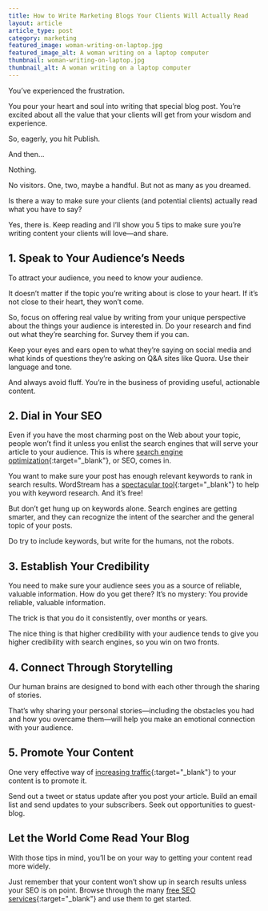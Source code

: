 ```yaml
---
title: How to Write Marketing Blogs Your Clients Will Actually Read
layout: article
article_type: post
category: marketing
featured_image: woman-writing-on-laptop.jpg
featured_image_alt: A woman writing on a laptop computer
thumbnail: woman-writing-on-laptop.jpg
thumbnail_alt: A woman writing on a laptop computer
---
```


You’ve experienced the frustration.

You pour your heart and soul into writing that special blog post. You’re excited about all the value that your clients will get from your wisdom and experience.

So, eagerly, you hit Publish.

And then…

Nothing.

No visitors. One, two, maybe a handful. But not as many as you dreamed.

Is there a way to make sure your clients (and potential clients) actually read what you have to say?

Yes, there is. Keep reading and I’ll show you 5 tips to make sure you’re writing content your clients will love—and share.

## 1. Speak to Your Audience’s Needs

To attract your audience, you need to know your audience.

It doesn’t matter if the topic you’re writing about is close to your heart. If it’s not close to their heart, they won’t come.

So, focus on offering real value by writing from your unique perspective about the things your audience is interested in. Do your research and find out what they’re searching for. Survey them if you can.

Keep your eyes and ears open to what they’re saying on social media and what kinds of questions they’re asking on Q&A sites like Quora. Use their language and tone.

And always avoid fluff. You’re in the business of providing useful, actionable content.

## 2. Dial in Your SEO

Even if you have the most charming post on the Web about your topic, people won’t find it unless you enlist the search engines that will serve your article to your audience. This is where [search engine optimization](https://moz.com/beginners-guide-to-seo){:target="_blank"}, or SEO, comes in.

You want to make sure your post has enough relevant keywords to rank in search results. WordStream has a [spectacular tool](https://www.wordstream.com/keywords){:target="_blank"} to help you with keyword research. And it’s free!

But don’t get hung up on keywords alone. Search engines are getting smarter, and they can recognize the intent of the searcher and the general topic of your posts.

Do try to include keywords, but write for the humans, not the robots.

## 3. Establish Your Credibility

You need to make sure your audience sees you as a source of reliable, valuable information. How do you get there? It’s no mystery: You provide reliable, valuable information.

The trick is that you do it consistently, over months or years.

The nice thing is that higher credibility with your audience tends to give you higher credibility with search engines, so you win on two fronts.

## 4. Connect Through Storytelling

Our human brains are designed to bond with each other through the sharing of stories.

That’s why sharing your personal stories—including the obstacles you had and how you overcame them—will help you make an emotional connection with your audience.

## 5. Promote Your Content

One very effective way of [increasing traffic](https://www.forbes.com/sites/robertadams/2017/04/10/23-proven-ways-to-drive-traffic-to-your-website/){:target="_blank"} to your content is to promote it.

Send out a tweet or status update after you post your article. Build an email list and send updates to your subscribers. Seek out opportunities to guest-blog.

## Let the World Come Read Your Blog

With those tips in mind, you’ll be on your way to getting your content read more widely.

Just remember that your content won’t show up in search results unless your SEO is on point. Browse through the many [free SEO services](https://neilpatel.com/blog/seven-free-seo-tools/){:target="_blank"} and use them to get started.
